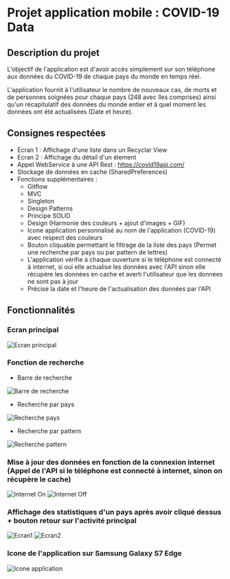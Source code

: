 # Projet application mobile : COVID-19 Data

## Description du projet

L'objectif de l'application est d'avoir accès simplement sur son téléphone aux données du COVID-19 de chaque pays du monde en temps réel.

L'application fournit à l'utilisateur le nombre de nouveaux cas, de morts et de personnes soignées pour chaque pays (248 avec îles comprises) ainsi qu'un récapitulatif des données du monde entier et à quel moment les données ont été actualisées (Date et heure).

## Consignes respectées 

* Ecran 1 : Affichage d'une liste dans un Recyclar View
* Ecran 2 : Affichage du détail d'un élement
* Appel WebService à une API Rest : https://covid19api.com/
* Stockage de données en cache (SharedPreferences)
* Fonctions supplémentaires : 
  - Gitflow
  - MVC
  - Singleton
  - Design Patterns
  - Principe SOLID
  - Design (Harmonie des couleurs + ajout d'images + GIF)
  - Icone application personnalisé au nom de l'application (COVID-19) avec respect des couleurs 
  - Bouton cliquable permettant le filtrage de la liste des pays (Permet une recherche par pays ou par pattern de lettres)
  - L'application vérifie à chaque ouverture si le téléphone est connecté à internet, si oui elle actualise les données avec l'API sinon     elle récupère les données en cache et averti l'utilisateur que les données ne sont pas à jour
  - Précise la date et l'heure de l'actualisation des données par l'API
  
## Fonctionnalités
  
  ### Ecran principal
  
  ![Ecran principal](https://github.com/Pragma-dev/Project_ESIEA/blob/master/images_readme/Principal.png)

  ### Fonction de recherche
  
  - Barre de recherche
  
  ![Barre de recherche](https://github.com/Pragma-dev/Project_ESIEA/blob/master/images_readme/Recherche.png)
 
  - Recherche par pays
  
  ![Recherche pays](https://github.com/Pragma-dev/Project_ESIEA/blob/master/images_readme/Name.png)
  
  - Recherche par pattern
  
  ![Recherche pattern](https://github.com/Pragma-dev/Project_ESIEA/blob/master/images_readme/pattern.png)
  
  ### Mise à jour des données en fonction de la connexion internet (Appel de l'API si le téléphone est connecté à internet, sinon on récupère le cache)
  
  ![Internet On](https://github.com/Pragma-dev/Project_ESIEA/blob/master/images_readme/InternetOn.png) ![Internet Off](https://github.com/Pragma-dev/Project_ESIEA/blob/master/images_readme/InternetOff.png)
  
  ### Affichage des statistiques d'un pays après avoir cliqué dessus + bouton retour sur l'activité principal

  ![Ecran1](https://github.com/Pragma-dev/Project_ESIEA/blob/master/images_readme/Ecran1.png) ![Ecran2](https://github.com/Pragma-dev/Project_ESIEA/blob/master/images_readme/Ecran2.png)
  
 
  ### Icone de l'application sur Samsung Galaxy S7 Edge
  
  ![Icone application](https://github.com/Pragma-dev/Project_ESIEA/blob/master/images_readme/IconeApplication.jpg)


